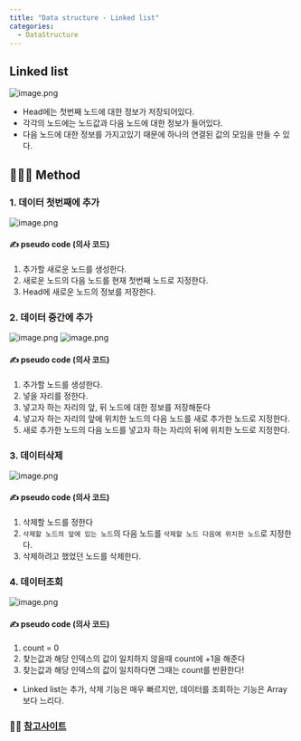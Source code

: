 ```yaml
---
title: "Data structure - Linked list"
categories:
  - DataStructure
---
```


## Linked list
![image.png](https://images.velog.io/post-images/yhe228/892a1010-19bd-11ea-b9e3-059ed5652c45/image.png)

- Head에는 첫번째 노드에 대한 정보가 저장되어있다.
- 각각의 노드에는 노드값과 다음 노드에 대한 정보가 들어있다. 
- 다음 노드에 대한 정보를 가지고있기 때문에 하나의 연결된 값의 모임을 만들 수 있다.

## 🏃🏻‍♂️ Method
### 1. 데이터 첫번째에 추가
![image.png](https://images.velog.io/post-images/yhe228/bf9030c0-19be-11ea-9289-a93f0ff2adc3/image.png)

#### ✍ pseudo code (의사 코드) 
1. 추가할 새로운 노드를 생성한다.
2. 새로운 노드의 다음 노드를 현재 첫번째 노드로 지정한다.
3. Head에 새로운 노드의 정보를 저장한다.

### 2. 데이터 중간에 추가
![image.png](https://images.velog.io/post-images/yhe228/2cca12f0-19bf-11ea-acb7-3b7386d9213f/image.png)
![image.png](https://images.velog.io/post-images/yhe228/49957140-19bf-11ea-b994-61528d9f4539/image.png)

#### ✍ pseudo code (의사 코드)
1. 추가할 노드를 생성한다.
2. 넣을 자리를 정한다.
3. 넣고자 하는 자리의 앞, 뒤 노드에 대한 정보를 저장해둔다
4. 넣고자 하는 자리의 앞에 위치한 노드의 다음 노드를 새로 추가한 노드로 지정한다.
5. 새로 추가한 노드의 다음 노드를 넣고자 하는 자리의 뒤에 위치한 노드로 지정한다.

### 3. 데이터삭제
![image.png](https://images.velog.io/post-images/yhe228/392ece20-19c2-11ea-8cdc-5d3ac9aaf1e0/image.png)

#### ✍ pseudo code (의사 코드)
1. 삭제할 노드를 정한다
2. `삭제할 노드의 앞에 있는 노드`의 다음 노드를 `삭제할 노드 다음에 위치한 노드`로 지정한다.
3. 삭제하려고 했었던 노드를 삭제한다.

### 4. 데이터조회

![image.png](https://images.velog.io/post-images/yhe228/21b3a8b0-19c7-11ea-92f3-7379627d677e/image.png)

#### ✍ pseudo code (의사 코드)
1. count = 0
2. 찾는값과 해당 인덱스의 값이 일치하지 않을때 count에 +1을 해준다
3. 찾는값과 해당 인덱스의 값이 일치하다면 그때는 count를 반환한다!


* Linked list는 추가, 삭제 기능은 매우 빠르지만, 데이터를 조회하는 기능은 Array보다 느리다.

### 💁‍♀️ [참고사이트](https://opentutorials.org/module/1335/8821)

